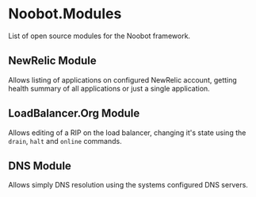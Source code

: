 # Noobot.Modules
List of open source modules for the Noobot framework.

## NewRelic Module
Allows listing of applications on configured NewRelic account, getting health summary of all applications or just a single application.

## LoadBalancer.Org Module
Allows editing of a RIP on the load balancer, changing it's state using the `drain`, `halt` and `online` commands.

## DNS Module
Allows simply DNS resolution using the systems configured DNS servers.